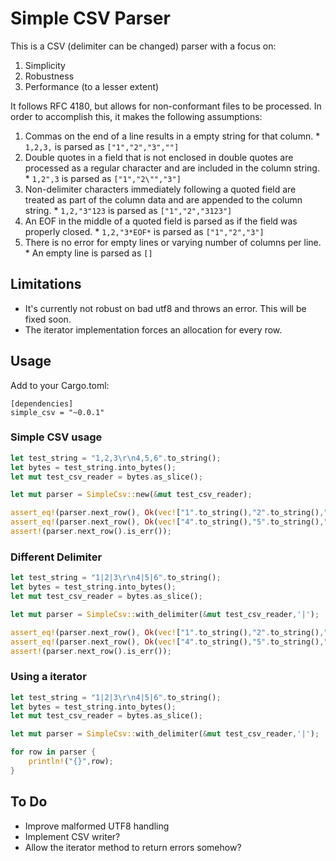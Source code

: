 # Simple CSV Parser

This is a CSV (delimiter can be changed) parser with a focus on:
  1. Simplicity
  2. Robustness
  3. Performance (to a lesser extent)

It follows RFC 4180, but allows for non-conformant files to be processed. 
In order to accomplish this, it makes the following assumptions:

  1. Commas on the end of a line results in a empty string for that column.
    * `1,2,3,` is parsed as `["1","2","3",""]`
  2. Double quotes in a field that is not enclosed in double quotes are processed as a regular character and are included in the column string.
    * `1,2",3` is parsed as `["1","2\"","3"]`
  3. Non-delimiter characters immediately following a quoted field are treated as part of the column data and are appended to the column string.
    * `1,2,"3"123` is parsed as `["1","2","3123"]`
  4. An EOF in the middle of a quoted field is parsed as if the field was properly closed.
    * `1,2,"3*EOF*` is parsed as `["1","2","3"]`
  5. There is no error for empty lines or varying number of columns per line.
    * An empty line is parsed as `[]`

## Limitations
  * It's currently not robust on bad utf8 and throws an error. This will be fixed soon.
  * The iterator implementation forces an allocation for every row.

## Usage
Add to your Cargo.toml:

```
[dependencies]
simple_csv = "~0.0.1"
```

### Simple CSV usage
```rust
let test_string = "1,2,3\r\n4,5,6".to_string();
let bytes = test_string.into_bytes();
let mut test_csv_reader = bytes.as_slice();

let mut parser = SimpleCsv::new(&mut test_csv_reader);

assert_eq!(parser.next_row(), Ok(vec!["1".to_string(),"2".to_string(),"3".to_string()].as_slice()));
assert_eq!(parser.next_row(), Ok(vec!["4".to_string(),"5".to_string(),"6".to_string()].as_slice()));
assert!(parser.next_row().is_err());
```
### Different Delimiter
```rust
let test_string = "1|2|3\r\n4|5|6".to_string();
let bytes = test_string.into_bytes();
let mut test_csv_reader = bytes.as_slice();

let mut parser = SimpleCsv::with_delimiter(&mut test_csv_reader,'|');

assert_eq!(parser.next_row(), Ok(vec!["1".to_string(),"2".to_string(),"3".to_string()].as_slice()));
assert_eq!(parser.next_row(), Ok(vec!["4".to_string(),"5".to_string(),"6".to_string()].as_slice()));
assert!(parser.next_row().is_err());
```

### Using a iterator
```rust
let test_string = "1|2|3\r\n4|5|6".to_string();
let bytes = test_string.into_bytes();
let mut test_csv_reader = bytes.as_slice();

let mut parser = SimpleCsv::with_delimiter(&mut test_csv_reader,'|');

for row in parser {
	println!("{}",row);
}
```

## To Do

  * Improve malformed UTF8 handling
  * Implement CSV writer?
  * Allow the iterator method to return errors somehow?
  

